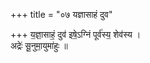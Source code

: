 +++
title = "०७ यज्ञासाहं दुव"

+++
य॒ज्ञा॒साहं॒ दुव॑ इषे॒ऽग्निं पूर्व॑स्य॒ शेव॑स्य ।  
अद्रेः॑ सू॒नुमा॒युमा॑हुः ॥